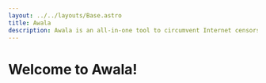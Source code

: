 ```yaml
---
layout: ../../layouts/Base.astro
title: Awala
description: Awala is an all-in-one tool to circumvent Internet censorship; from service-specific blocking to Internet blackouts.
---
```


# Welcome to Awala!
